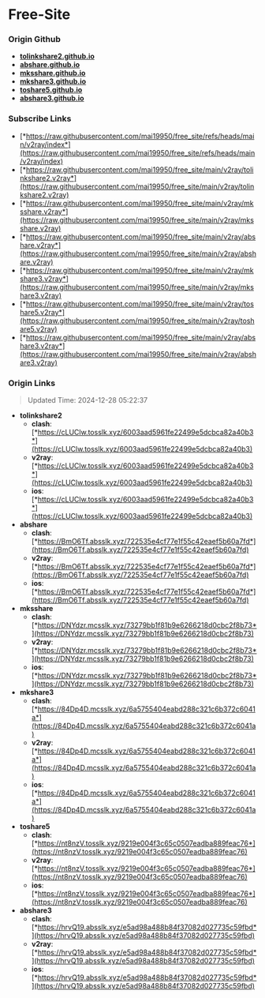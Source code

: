 # Free-Site

### Origin Github

- [**tolinkshare2.github.io**](https://github.com/tolinkshare2/tolinkshare2.github.io)
- [**abshare.github.io**](https://github.com/abshare/abshare.github.io)
- [**mksshare.github.io**](https://github.com/mksshare/mksshare.github.io)
- [**mkshare3.github.io**](https://github.com/mkshare3/mkshare3.github.io)
- [**toshare5.github.io**](https://github.com/toshare5/toshare5.github.io)
- [**abshare3.github.io**](https://github.com/abshare3/abshare3.github.io)

### Subscribe Links

- [*https://raw.githubusercontent.com/mai19950/free_site/refs/heads/main/v2ray/index*](https://raw.githubusercontent.com/mai19950/free_site/refs/heads/main/v2ray/index)
- [*https://raw.githubusercontent.com/mai19950/free_site/main/v2ray/tolinkshare2.v2ray*](https://raw.githubusercontent.com/mai19950/free_site/main/v2ray/tolinkshare2.v2ray)
- [*https://raw.githubusercontent.com/mai19950/free_site/main/v2ray/mksshare.v2ray*](https://raw.githubusercontent.com/mai19950/free_site/main/v2ray/mksshare.v2ray)
- [*https://raw.githubusercontent.com/mai19950/free_site/main/v2ray/abshare.v2ray*](https://raw.githubusercontent.com/mai19950/free_site/main/v2ray/abshare.v2ray)
- [*https://raw.githubusercontent.com/mai19950/free_site/main/v2ray/mkshare3.v2ray*](https://raw.githubusercontent.com/mai19950/free_site/main/v2ray/mkshare3.v2ray)
- [*https://raw.githubusercontent.com/mai19950/free_site/main/v2ray/toshare5.v2ray*](https://raw.githubusercontent.com/mai19950/free_site/main/v2ray/toshare5.v2ray)
- [*https://raw.githubusercontent.com/mai19950/free_site/main/v2ray/abshare3.v2ray*](https://raw.githubusercontent.com/mai19950/free_site/main/v2ray/abshare3.v2ray)

### Origin Links

> Updated Time: 2024-12-28 05:22:37

- **tolinkshare2**
  - **clash**: [*https://cLUClw.tosslk.xyz/6003aad5961fe22499e5dcbca82a40b3*](https://cLUClw.tosslk.xyz/6003aad5961fe22499e5dcbca82a40b3)
  - **v2ray**: [*https://cLUClw.tosslk.xyz/6003aad5961fe22499e5dcbca82a40b3*](https://cLUClw.tosslk.xyz/6003aad5961fe22499e5dcbca82a40b3)
  - **ios**: [*https://cLUClw.tosslk.xyz/6003aad5961fe22499e5dcbca82a40b3*](https://cLUClw.tosslk.xyz/6003aad5961fe22499e5dcbca82a40b3)
- **abshare**
  - **clash**: [*https://BmO6Tf.absslk.xyz/722535e4cf77e1f55c42eaef5b60a7fd*](https://BmO6Tf.absslk.xyz/722535e4cf77e1f55c42eaef5b60a7fd)
  - **v2ray**: [*https://BmO6Tf.absslk.xyz/722535e4cf77e1f55c42eaef5b60a7fd*](https://BmO6Tf.absslk.xyz/722535e4cf77e1f55c42eaef5b60a7fd)
  - **ios**: [*https://BmO6Tf.absslk.xyz/722535e4cf77e1f55c42eaef5b60a7fd*](https://BmO6Tf.absslk.xyz/722535e4cf77e1f55c42eaef5b60a7fd)
- **mksshare**
  - **clash**: [*https://DNYdzr.mcsslk.xyz/73279bb1f81b9e6266218d0cbc2f8b73*](https://DNYdzr.mcsslk.xyz/73279bb1f81b9e6266218d0cbc2f8b73)
  - **v2ray**: [*https://DNYdzr.mcsslk.xyz/73279bb1f81b9e6266218d0cbc2f8b73*](https://DNYdzr.mcsslk.xyz/73279bb1f81b9e6266218d0cbc2f8b73)
  - **ios**: [*https://DNYdzr.mcsslk.xyz/73279bb1f81b9e6266218d0cbc2f8b73*](https://DNYdzr.mcsslk.xyz/73279bb1f81b9e6266218d0cbc2f8b73)
- **mkshare3**
  - **clash**: [*https://84Dp4D.mcsslk.xyz/6a5755404eabd288c321c6b372c6041a*](https://84Dp4D.mcsslk.xyz/6a5755404eabd288c321c6b372c6041a)
  - **v2ray**: [*https://84Dp4D.mcsslk.xyz/6a5755404eabd288c321c6b372c6041a*](https://84Dp4D.mcsslk.xyz/6a5755404eabd288c321c6b372c6041a)
  - **ios**: [*https://84Dp4D.mcsslk.xyz/6a5755404eabd288c321c6b372c6041a*](https://84Dp4D.mcsslk.xyz/6a5755404eabd288c321c6b372c6041a)
- **toshare5**
  - **clash**: [*https://nt8nzV.tosslk.xyz/9219e004f3c65c0507eadba889feac76*](https://nt8nzV.tosslk.xyz/9219e004f3c65c0507eadba889feac76)
  - **v2ray**: [*https://nt8nzV.tosslk.xyz/9219e004f3c65c0507eadba889feac76*](https://nt8nzV.tosslk.xyz/9219e004f3c65c0507eadba889feac76)
  - **ios**: [*https://nt8nzV.tosslk.xyz/9219e004f3c65c0507eadba889feac76*](https://nt8nzV.tosslk.xyz/9219e004f3c65c0507eadba889feac76)
- **abshare3**
  - **clash**: [*https://hrvQ19.absslk.xyz/e5ad98a488b84f37082d027735c59fbd*](https://hrvQ19.absslk.xyz/e5ad98a488b84f37082d027735c59fbd)
  - **v2ray**: [*https://hrvQ19.absslk.xyz/e5ad98a488b84f37082d027735c59fbd*](https://hrvQ19.absslk.xyz/e5ad98a488b84f37082d027735c59fbd)
  - **ios**: [*https://hrvQ19.absslk.xyz/e5ad98a488b84f37082d027735c59fbd*](https://hrvQ19.absslk.xyz/e5ad98a488b84f37082d027735c59fbd)
